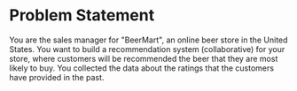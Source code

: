 # Problem Statement 

You are the sales manager for "BeerMart", an online beer store in the United States.  You want to build a recommendation system (collaborative) for your store, where customers will be recommended the beer that they are most likely to buy. You collected the data about the ratings that the customers have provided in the past. 
